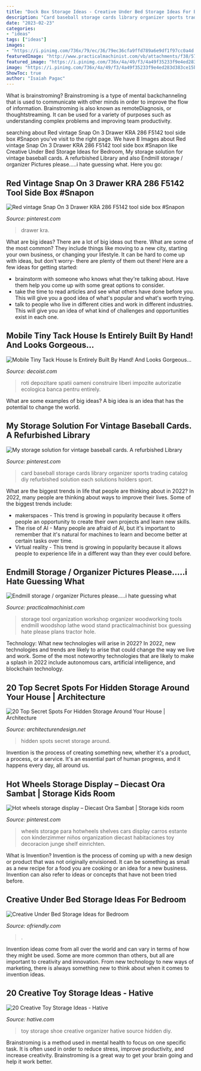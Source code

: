 ```yaml
---
title: "Dock Box Storage Ideas - Creative Under Bed Storage Ideas For Bedroom"
description: "Card baseball storage cards library organizer sports trading catalog diy refurbished solution each solutions holders sport"
date: "2023-02-23"
categories:
- "ideas"
tags: ["ideas"]
images:
- "https://i.pinimg.com/736x/79/ec/36/79ec36cfa9ffd789a6e9df1f97cc0a4d.jpg"
featuredImage: "http://www.practicalmachinist.com/vb/attachments/f38/57118d1345281062-endmill-storage-organizer-pictures-please-i-hate-guessing-what-they-look-like-37163_157778700909945_100000334475674_360370_316121_n.jpg"
featured_image: "https://i.pinimg.com/736x/4a/49/f3/4a49f35233f9e4ed283d383ce15b0542.jpg"
image: "https://i.pinimg.com/736x/4a/49/f3/4a49f35233f9e4ed283d383ce15b0542.jpg"
ShowToc: true
author: "Isaiah Pagac"
---
```



What is brainstroming?
Brainstroming is a type of mental backchanneling that is used to communicate with other minds in order to improve the flow of information. Brainstroming is also known as remoteDiagnosis, or thoughtstreaming. It can be used for a variety of purposes such as understanding complex problems and improving team productivity.

	

		
searching about Red vintage Snap On 3 Drawer KRA 286 F5142 tool side box #Snapon you've visit to the right page. We have 8 Images about Red vintage Snap On 3 Drawer KRA 286 F5142 tool side box #Snapon like Creative Under Bed Storage Ideas for Bedroom, My storage solution for vintage baseball cards. A refurbished Library and also Endmill storage / organizer Pictures please.....i hate guessing what. Here you go:
		
    
## Red Vintage Snap On 3 Drawer KRA 286 F5142 Tool Side Box #Snapon

<img loading=lazy src="https://i.pinimg.com/736x/79/ec/36/79ec36cfa9ffd789a6e9df1f97cc0a4d.jpg" onerror="this.onerror=null;this.src='https://tse3.mm.bing.net/th?id=OIP.ODSEqKDfiWTNxHtYOdSesgHaJ3&amp;pid=15.1';" alt="Red vintage Snap On 3 Drawer KRA 286 F5142 tool side box #Snapon">

_Source: pinterest.com_

>drawer kra. 

	

What are big ideas?
There are a lot of big ideas out there. What are some of the most common? They include things like moving to a new city, starting your own business, or changing your lifestyle. It can be hard to come up with ideas, but don't worry- there are plenty of them out there! Here are a few ideas for getting started: 
- brainstorm with someone who knows what they're talking about. Have them help you come up with some great options to consider. 
- take the time to read articles and see what others have done before you. This will give you a good idea of what's popular and what's worth trying. 
- talk to people who live in different cities and work in different industries. This will give you an idea of what kind of challenges and opportunities exist in each one.

    
## Mobile Tiny Tack House Is Entirely Built By Hand! And Looks Gorgeous…

<img loading=lazy src="https://cdn.decoist.com/wp-content/uploads/2013/12/savvy-wardrobe-and-storage-area.jpg" onerror="this.onerror=null;this.src='https://tse4.mm.bing.net/th?id=OIP.ORIx8ZAGSYw-A-dzECaWmQHaLI&amp;pid=15.1';" alt="Mobile Tiny Tack House Is Entirely Built By Hand! And Looks Gorgeous…">

_Source: decoist.com_

>roti depozitare spatii oameni construire liberi impozite autorizatie ecologica banca pentru entirely. 

	

What are some examples of big ideas?
A big idea is an idea that has the potential to change the world.

    
## My Storage Solution For Vintage Baseball Cards. A Refurbished Library

<img loading=lazy src="https://i.pinimg.com/736x/4a/49/f3/4a49f35233f9e4ed283d383ce15b0542.jpg" onerror="this.onerror=null;this.src='https://tse1.mm.bing.net/th?id=OIP.Hfc02kSzLTvOm45COqjtPgHaFj&amp;pid=15.1';" alt="My storage solution for vintage baseball cards. A refurbished Library">

_Source: pinterest.com_

>card baseball storage cards library organizer sports trading catalog diy refurbished solution each solutions holders sport. 

	

What are the biggest trends in life that people are thinking about in 2022?
In 2022, many people are thinking about ways to improve their lives. Some of the biggest trends include: 
- makerspaces - This trend is growing in popularity because it offers people an opportunity to create their own projects and learn new skills. 
- The rise of AI - Many people are afraid of AI, but it's important to remember that it's natural for machines to learn and become better at certain tasks over time. 
- Virtual reality - This trend is growing in popularity because it allows people to experience life in a different way than they ever could before.

    
## Endmill Storage / Organizer Pictures Please.....i Hate Guessing What

<img loading=lazy src="http://www.practicalmachinist.com/vb/attachments/f38/57118d1345281062-endmill-storage-organizer-pictures-please-i-hate-guessing-what-they-look-like-37163_157778700909945_100000334475674_360370_316121_n.jpg" onerror="this.onerror=null;this.src='https://tse1.mm.bing.net/th?id=OIP.2h33dFeMTwQmoyajQXUKsQHaFj&amp;pid=15.1';" alt="Endmill storage / organizer Pictures please.....i hate guessing what">

_Source: practicalmachinist.com_

>storage tool organization workshop organizer woodworking tools endmill woodshop lathe wood stand practicalmachinist box guessing hate please plans tractor hole. 

	

Technology: What new technologies will arise in 2022?
In 2022, new technologies and trends are likely to arise that could change the way we live and work. Some of the most noteworthy technologies that are likely to make a splash in 2022 include autonomous cars, artificial intelligence, and blockchain technology.

    
## 20 Top Secret Spots For Hidden Storage Around Your House | Architecture

<img loading=lazy src="https://cdn.architecturendesign.net/wp-content/uploads/2014/09/Top-Secret-Spots-For-Hidden-Storage-15.jpg" onerror="this.onerror=null;this.src='https://tse3.mm.bing.net/th?id=OIP.15rdU2cs239y8BYAFVpGVgHaKZ&amp;pid=15.1';" alt="20 Top Secret Spots For Hidden Storage Around Your House | Architecture">

_Source: architecturendesign.net_

>hidden spots secret storage around. 

	

Invention is the process of creating something new, whether it's a product, a process, or a service. It's an essential part of human progress, and it happens every day, all around us.

    
## Hot Wheels Storage Display – Diecast Ora Sambat | Storage Kids Room

<img loading=lazy src="https://i.pinimg.com/736x/9b/bc/a0/9bbca0a448ca77e35cf3ee0b63be5b4b.jpg" onerror="this.onerror=null;this.src='https://tse4.mm.bing.net/th?id=OIP.BNlqnT3my3KqdmNjT8xVqwHaJ3&amp;pid=15.1';" alt="Hot wheels storage display – Diecast Ora Sambat | Storage kids room">

_Source: pinterest.com_

>wheels storage para hotwheels shelves cars display carros estante con kinderzimmer niños organization diecast habitaciones toy decoracion junge shelf einrichten. 

	

What is Invention?
Invention is the process of coming up with a new design or product that was not originally envisioned. It can be something as small as a new recipe for a food you are cooking or an idea for a new business. Invention can also refer to ideas or concepts that have not been tried before.

    
## Creative Under Bed Storage Ideas For Bedroom

<img loading=lazy src="https://ofriendly.com/wp-content/uploads/2016/11/under-bed-storage/22-under-bed-storage-ideas.jpg" onerror="this.onerror=null;this.src='https://tse3.mm.bing.net/th?id=OIP.6YP5OQeEH2lefL-nTKHS8AHaLa&amp;pid=15.1';" alt="Creative Under Bed Storage Ideas for Bedroom">

_Source: ofriendly.com_

>. 

	

Invention ideas come from all over the world and can vary in terms of how they might be used. Some are more common than others, but all are important to creativity and innovation. From new technology to new ways of marketing, there is always something new to think about when it comes to invention ideas.

    
## 20 Creative Toy Storage Ideas - Hative

<img loading=lazy src="https://hative.com/wp-content/uploads/2014/11/toy-storage-ideas/9-shoe-organizer-as-toy-storage.jpg" onerror="this.onerror=null;this.src='https://tse2.mm.bing.net/th?id=OIP.P70YlxBldGnIWCzal_M0vAHaJ3&amp;pid=15.1';" alt="20 Creative Toy Storage Ideas - Hative">

_Source: hative.com_

>toy storage shoe creative organizer hative source hidden diy. 

	

Brainstroming is a method used in mental health to focus on one specific task. It is often used in order to reduce stress, improve productivity, and increase creativity. Brainstroming is a great way to get your brain going and help it work better.

